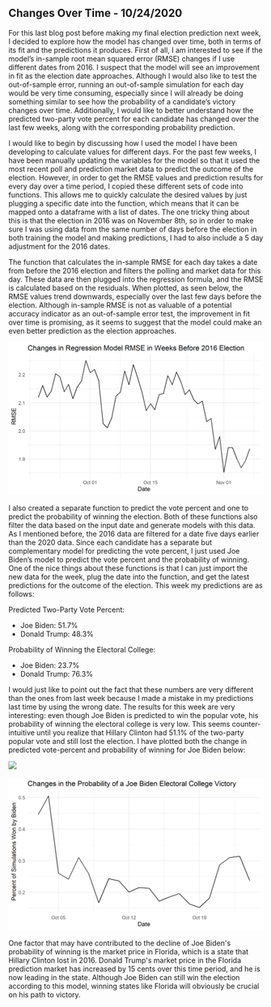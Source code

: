 ## Changes Over Time - 10/24/2020

For this last blog post before making my final election prediction next week, I decided to explore how the model has changed over time, both in terms of its fit and the predictions it produces. First of all, I am interested to see if the model’s in-sample root mean squared error (RMSE) changes if I use different dates from 2016. I suspect that the model will see an improvement in fit as the election date approaches. Although I would also like to test the out-of-sample error, running an out-of-sample simulation for each day would be very time consuming, especially since I will already be doing something similar to see how the probability of a candidate’s victory changes over time. Additionally, I would like to better understand how the predicted two-party vote percent for each candidate has changed over the last few weeks, along with the corresponding probability prediction.

I would like to begin by discussing how I used the model I have been developing to calculate values for different days. For the past few weeks, I have been manually updating the variables for the model so that it used the most recent poll and prediction market data to predict the outcome of the election. However, in order to get the RMSE values and prediction results for every day over a time period, I copied these different sets of code into functions. This allows me to quickly calculate the desired values by just plugging a specific date into the function, which means that it can be mapped onto a dataframe with a list of dates. The one tricky thing about this is that the election in 2016 was on November 8th, so in order to make sure I was using data from the same number of days before the election in both training the model and making predictions, I had to also include a 5 day adjustment for the 2016 dates.

The function that calculates the in-sample RMSE for each day takes a date from before the 2016 election and filters the polling and market data for this day. These data are then plugged into the regression formula, and the RMSE is calculated based on the residuals. When plotted, as seen below, the RMSE values trend downwards, especially over the last few days before the election. Although in-sample RMSE is not as valuable of a potential accuracy indicator as an out-of-sample error test, the improvement in fit over time is promising, as it seems to suggest that the model could make an even better prediction as the election approaches.

![](../figures/rmse_change.png)

I also created a separate function to predict the vote percent and one to predict the probability of winning the election. Both of these functions also filter the data based on the input date and generate models with this data. As I mentioned before, the 2016 data are filtered for a date five days earlier than the 2020 data. Since each candidate has a separate but complementary model for predicting the vote percent, I just used Joe Biden’s model to predict the vote percent and the probability of winning. One of the nice things about these functions is that I can just import the new data for the week, plug the date into the function, and get the latest predictions for the outcome of the election. This week my predictions are as follows:

Predicted Two-Party Vote Percent:
- Joe Biden: 51.7%
- Donald Trump: 48.3%

Probability of Winning the Electoral College:
- Joe Biden: 23.7%
- Donald Trump: 76.3%

I would just like to point out the fact that these numbers are very different than the ones from last week because I made a mistake in my predictions last time by using the wrong date. The results for this week are very interesting: even though Joe Biden is predicted to win the popular vote, his probability of winning the electoral college is very low. This seems counter-intuitive until you realize that Hillary Clinton had 51.1% of the two-party popular vote and still lost the election. I have plotted both the change in predicted vote-percent and probability of winning for Joe Biden below:

![](../figures/vote_percent_change.png)

![](../figures/chances_over_time.png)

One factor that may have contributed to the decline of Joe Biden's probability of winning is the market price in Florida, which is a state that Hillary Clinton lost in 2016. Donald Trump's market price in the Florida prediction market has increased by 15 cents over this time period, and he is now leading in the state. Although Joe Biden can still win the election according to this model, winning states like Florida will obviously be crucial on his path to victory.


